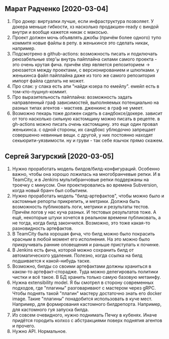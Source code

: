 ## Марат Радченко [2020-03-04]

1. Про докер: виртуалки лучше, если инфраструктура позволяет. У докера меньше гибкости, хз насколько продакшен-ready с виндой внутри и вообще кажется никак с макосью.
2. Проект должен мочь объявлять джобы (причём более одного) тупо коммитя новые файлы в репу. в женькинсе это сделать никак, например.
3. Подсмотрено в github-actions: возможность писать и подключать реюзабельные step'ы внутрь пайплайна силами самого проекта - это очень крутая фича. причём step является репозиторием -> реюзается между проектами, с версионированием и шлюпками. у женькинса файл пайплайна даже из того же самого репозитория импорт файла сделать не может.
4. Про слак: у слака есть апи "найди юзера по емейлу". емейл есть в том-кто-пушнул-коммит.
5. Про выразительность пайплайна: возможность задать направленный граф зависимостей, выполняемых потенциально на разных типах агентов - мастхев. дженкинс в граф не умеет.
6. Возможно пекарь тоже должен сидеть в сандбоксе/докере. зависит от того насколько сильную кастомщину можно писать в рецепте. в gh-actions можно писать _очень_ кастомщину. это еще один провал женькинса. с одной стороны, их сандбокс ублюдочно запрещает совершенно невинные вещи. с другой, у них постоянно находят секьюрити-уязвимости. ну и груви - так себе язычок  прямо скажем.

## Сергей Загурский [2020-03-05]

1. Нужно проработать модель билдов/билд-конфигураций. Особенно важно, чтобы она хорошо ложилась на многобранчевые репки. И в TeamCity, и в Jenkins мультибранчовые репки поддержаны на троечку с минусом. Они проектировались во времена Subversion, когда новый бранч был событием.
2. Нужно проработать модель "билд-артефактов", чтобы можно было и кастомные репорты прикрепить, и метрики. Должна быть возможность публиковать логи, метрики и результаты тестов. Причём логов у нас куча разных. И тестовых результатов тоже. А ещё, некоторые штуки хочется в реальном времени публиковать, а не тогда, когда билд закончился. Возможно, это тоже какая-то разновидность артефактов.
3. В TeamCity была хорошая фича, что билд можно было покрасить красным в любой момент его исполнения. На это можно было прикручивать ранние оповещения и раньше приступать к починке.
4. В Jenkins есть фича, которой можно сохранить билд от автоматического удаления. Полезно, когда ссылка на билд подшивается к какой-нибудь таске.
5. Возможно, билды со своими артефактами должны храниться в каком-то артефакт-сторадже. Туда можно делегировать политики чистки и всё такое. В БД хранить только самую базовую метаинфу.
6. Нужна extensibility model. Я бы смотрел в сторону современных подходов, где "плагины" разговаривают с мастером через gRPC. Чтобы поднять такой "плагин" мастеру достаточно знать его docker image. Такие "плагины" понадобится использовать в куче мест. Например, для формирования кастомного билдрепорта. Например, для кастомного гуя запуска билда.
7. Из совсем очевидного, нужно поднимать Печку в кубенях. Иначе придётся городить колхоз с абстракциями поверх поднятия агентов и прочего.
8. Нужно API. Нормальное.

